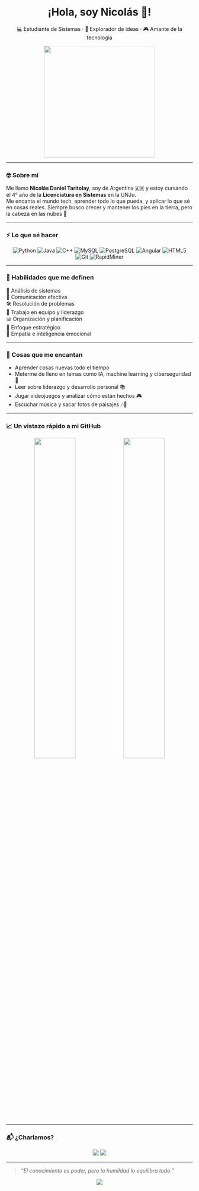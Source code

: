 <!-- Encabezado con GIF -->
<h1 align="center">¡Hola, soy Nicolás 👋!</h1>
<p align="center">💻 Estudiante de Sistemas · 🌱 Explorador de ideas · 🎮 Amante de la tecnología</p>
<p align="center">
  <img src="https://media.giphy.com/media/xT9IgzoKnwFNmISR8I/giphy.gif" width="300" />
</p>

---

### 🤓 Sobre mí

Me llamo **Nicolás Daniel Taritolay**, soy de Argentina 🇦🇷 y estoy cursando el 4° año de la **Licenciatura en Sistemas** en la UNJu.  
Me encanta el mundo tech, aprender todo lo que pueda, y aplicar lo que sé en cosas reales. Siempre busco crecer y mantener los pies en la tierra, pero la cabeza en las nubes 🚀

---

### ⚡ Lo que sé hacer

<div align="center">
  
![Python](https://img.shields.io/badge/Python-3776AB?style=for-the-badge&logo=python&logoColor=white)
![Java](https://img.shields.io/badge/Java-007396?style=for-the-badge&logo=java&logoColor=white)
![C++](https://img.shields.io/badge/C++-00599C?style=for-the-badge&logo=c%2B%2B&logoColor=white)
![MySQL](https://img.shields.io/badge/MySQL-4479A1?style=for-the-badge&logo=mysql&logoColor=white)
![PostgreSQL](https://img.shields.io/badge/PostgreSQL-4169E1?style=for-the-badge&logo=postgresql&logoColor=white)
![Angular](https://img.shields.io/badge/Angular-DD0031?style=for-the-badge&logo=angular&logoColor=white)
![HTML5](https://img.shields.io/badge/HTML5-E34F26?style=for-the-badge&logo=html5&logoColor=white)
![Git](https://img.shields.io/badge/Git-F05032?style=for-the-badge&logo=git&logoColor=white)
![RapidMiner](https://img.shields.io/badge/RapidMiner-F08705?style=for-the-badge&logo=data&logoColor=white)

</div>

---

### 🌟 Habilidades que me definen

🧠 Análisis de sistemas  
💬 Comunicación efectiva  
🛠️ Resolución de problemas  
🤝 Trabajo en equipo y liderazgo  
📊 Organización y planificación  
🎯 Enfoque estratégico  
🧘 Empatía e inteligencia emocional

---

### 🧭 Cosas que me encantan

- Aprender cosas nuevas todo el tiempo
- Meterme de lleno en temas como IA, machine learning y ciberseguridad 🔐
- Leer sobre liderazgo y desarrollo personal 📚
- Jugar videojuegos y analizar cómo están hechos 🎮
- Escuchar música y sacar fotos de paisajes 🎶🌄

---

### 📈 Un vistazo rápido a mi GitHub

<p align="center">
  <img src="https://github-readme-stats.vercel.app/api?username=Danico19827&show_icons=true&theme=tokyonight&hide_border=true" width="47%" />
  <img src="https://github-readme-stats.vercel.app/api/top-langs/?username=Danico19827&layout=compact&theme=tokyonight&hide_border=true" width="47%" />
</p>

---

### 📬 ¿Charlamos?

<p align="center">
  <a href="mailto:nicco19822@gmail.com"><img src="https://img.shields.io/badge/Email-D14836?style=for-the-badge&logo=gmail&logoColor=white"></a>
  <a href="https://github.com/Danico19827"><img src="https://img.shields.io/badge/GitHub-100000?style=for-the-badge&logo=github&logoColor=white"></a>
</p>

---

> _“El conocimiento es poder, pero la humildad lo equilibra todo.”_

<p align="center">
  <img src="https://capsule-render.vercel.app/api?type=waving&color=0:764BA2,100:667EEA&height=100&section=footer"/>
</p>
